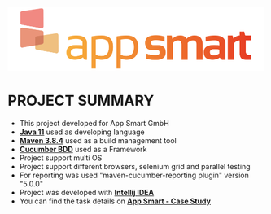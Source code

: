 ![APP SMART](logo.png)

# PROJECT SUMMARY
* This project developed for App Smart GmbH 
* **[Java 11](https://openjdk.java.net/projects/jdk/11/)**  used as developing language
* **[Maven 3.8.4](https://maven.apache.org/docs/3.8.4/release-notes.html)** used as a build management tool
* **[Cucumber BDD](https://cucumber.io/)** used as a Framework
* Project support multi OS
* Project support different browsers, selenium grid and parallel testing
* For reporting was used "maven-cucumber-reporting plugin" version "5.0.0"
* Project was developed with **[Intellij IDEA](https://www.jetbrains.com/idea/)**
* You can find the task details on **[App Smart - Case Study](https://drive.google.com/file/d/1tPIg0R4WIEVG25v9qMIm2h3B20DCmST3/view?usp=sharing)**